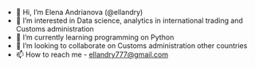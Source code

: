- 👋 Hi, I’m Elena Andrianova (@ellandry)
- 👀 I’m interested in Data science, analytics in international trading and Customs administration
- 🌱 I’m currently learning programming on Python
- 💞️ I’m looking to collaborate on Customs administration other countries
- 📫 How to reach me - ellandry777@gmail.com
